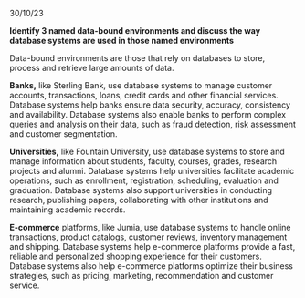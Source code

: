 30/10/23

**Identify 3 named data-bound environments and discuss the way database systems are used in those named environments**

Data-bound environments are those that rely on databases to store, process and retrieve large amounts of data. 

**Banks,** like Sterling Bank, use database systems to manage customer accounts, transactions, loans, credit cards and other financial services. Database systems help banks ensure data security, accuracy, consistency and availability. Database systems also enable banks to perform complex queries and analysis on their data, such as fraud detection, risk assessment and customer segmentation.

**Universities,** like Fountain University,  use database systems to store and manage information about students, faculty, courses, grades, research projects and alumni. Database systems help universities facilitate academic operations, such as enrollment, registration, scheduling, evaluation and graduation. Database systems also support universities in conducting research, publishing papers, collaborating with other institutions and maintaining academic records.

**E-commerce** platforms, like Jumia,  use database systems to handle online transactions, product catalogs, customer reviews, inventory management and shipping. Database systems help e-commerce platforms provide a fast, reliable and personalized shopping experience for their customers. Database systems also help e-commerce platforms optimize their business strategies, such as pricing, marketing, recommendation and customer service.